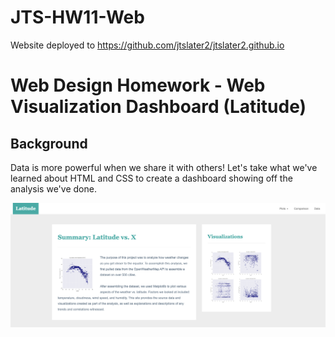 # JTS-HW11-Web
Website deployed to https://github.com/jtslater2/jtslater2.github.io

# Web Design Homework - Web Visualization Dashboard (Latitude)

## Background

Data is more powerful when we share it with others! Let's take what we've learned about HTML and CSS to create a dashboard showing off the analysis we've done.

![Images/landingResize.png](Images/landingResize.png)
